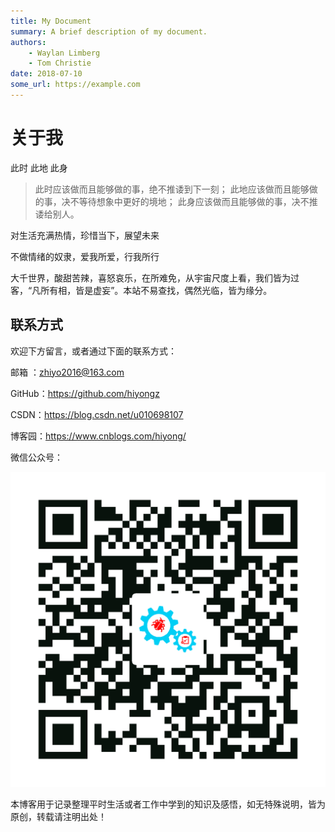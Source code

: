 ```yaml
---
title: My Document
summary: A brief description of my document.
authors:
    - Waylan Limberg
    - Tom Christie
date: 2018-07-10
some_url: https://example.com
---
```



# 关于我



此时 此地 此身

> 此时应该做而且能够做的事，绝不推诿到下一刻；
> 此地应该做而且能够做的事，决不等待想象中更好的境地；
> 此身应该做而且能够做的事，决不推诿给别人。



对生活充满热情，珍惜当下，展望未来

不做情绪的奴隶，爱我所爱，行我所行

大千世界，酸甜苦辣，喜怒哀乐，在所难免，从宇宙尺度上看，我们皆为过客，“凡所有相，皆是虚妄”。本站不易查找，偶然光临，皆为缘分。

## 联系方式
欢迎下方留言，或者通过下面的联系方式：

邮箱 ：zhiyo2016@163.com

GitHub：https://github.com/hiyongz

CSDN：https://blog.csdn.net/u010698107

博客园：https://www.cnblogs.com/hiyong/

微信公众号：

![Screenshot](about/wechat.png)

本博客用于记录整理平时生活或者工作中学到的知识及感悟，如无特殊说明，皆为原创，转载请注明出处！



















